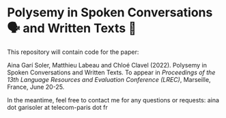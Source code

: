 # Polysemy in Spoken Conversations 🗣️ and Written Texts 📄

This repository will contain code for the paper:

Aina Garí Soler, Matthieu Labeau and Chloé Clavel (2022). Polysemy in Spoken Conversations and Written Texts. To appear in _Proceedings of the 13th Language Resources and Evaluation Conference (LREC)_, Marseille, France, June 20-25.

In the meantime, feel free to contact me for any questions or requests: aina dot garisoler at telecom-paris dot fr
